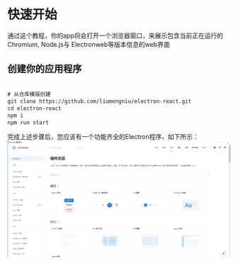 # 快速开始

通过这个教程，你的app将会打开一个浏览器窗口，来展示包含当前正在运行的 Chromium, Node.js与 Electronweb等版本信息的web界面

## 创建你的应用程序

```shell

# 从仓库模版创建
git clone https://github.com/liumengniu/electron-react.git
cd electron-react
npm i
npm run start

```

完成上述步骤后，您应该有一个功能齐全的Electron程序，如下所示：
![image](./../../screenshot/electron-react.png)